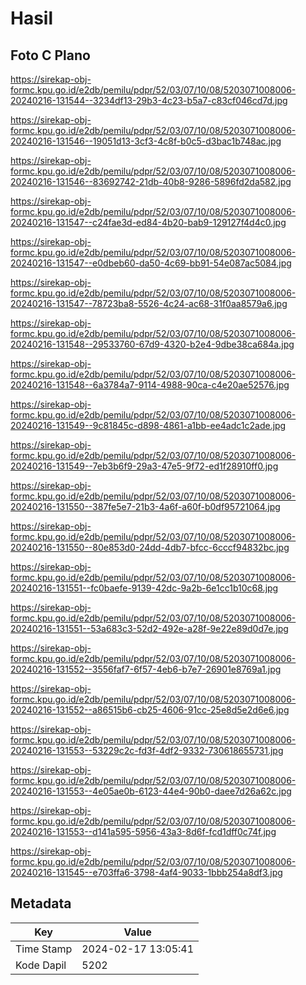 # Hasil

## Foto C Plano

https://sirekap-obj-formc.kpu.go.id/e2db/pemilu/pdpr/52/03/07/10/08/5203071008006-20240216-131544--3234df13-29b3-4c23-b5a7-c83cf046cd7d.jpg

https://sirekap-obj-formc.kpu.go.id/e2db/pemilu/pdpr/52/03/07/10/08/5203071008006-20240216-131546--19051d13-3cf3-4c8f-b0c5-d3bac1b748ac.jpg

https://sirekap-obj-formc.kpu.go.id/e2db/pemilu/pdpr/52/03/07/10/08/5203071008006-20240216-131546--83692742-21db-40b8-9286-5896fd2da582.jpg

https://sirekap-obj-formc.kpu.go.id/e2db/pemilu/pdpr/52/03/07/10/08/5203071008006-20240216-131547--c24fae3d-ed84-4b20-bab9-129127f4d4c0.jpg

https://sirekap-obj-formc.kpu.go.id/e2db/pemilu/pdpr/52/03/07/10/08/5203071008006-20240216-131547--e0dbeb60-da50-4c69-bb91-54e087ac5084.jpg

https://sirekap-obj-formc.kpu.go.id/e2db/pemilu/pdpr/52/03/07/10/08/5203071008006-20240216-131547--78723ba8-5526-4c24-ac68-31f0aa8579a6.jpg

https://sirekap-obj-formc.kpu.go.id/e2db/pemilu/pdpr/52/03/07/10/08/5203071008006-20240216-131548--29533760-67d9-4320-b2e4-9dbe38ca684a.jpg

https://sirekap-obj-formc.kpu.go.id/e2db/pemilu/pdpr/52/03/07/10/08/5203071008006-20240216-131548--6a3784a7-9114-4988-90ca-c4e20ae52576.jpg

https://sirekap-obj-formc.kpu.go.id/e2db/pemilu/pdpr/52/03/07/10/08/5203071008006-20240216-131549--9c81845c-d898-4861-a1bb-ee4adc1c2ade.jpg

https://sirekap-obj-formc.kpu.go.id/e2db/pemilu/pdpr/52/03/07/10/08/5203071008006-20240216-131549--7eb3b6f9-29a3-47e5-9f72-ed1f28910ff0.jpg

https://sirekap-obj-formc.kpu.go.id/e2db/pemilu/pdpr/52/03/07/10/08/5203071008006-20240216-131550--387fe5e7-21b3-4a6f-a60f-b0df95721064.jpg

https://sirekap-obj-formc.kpu.go.id/e2db/pemilu/pdpr/52/03/07/10/08/5203071008006-20240216-131550--80e853d0-24dd-4db7-bfcc-6cccf94832bc.jpg

https://sirekap-obj-formc.kpu.go.id/e2db/pemilu/pdpr/52/03/07/10/08/5203071008006-20240216-131551--fc0baefe-9139-42dc-9a2b-6e1cc1b10c68.jpg

https://sirekap-obj-formc.kpu.go.id/e2db/pemilu/pdpr/52/03/07/10/08/5203071008006-20240216-131551--53a683c3-52d2-492e-a28f-9e22e89d0d7e.jpg

https://sirekap-obj-formc.kpu.go.id/e2db/pemilu/pdpr/52/03/07/10/08/5203071008006-20240216-131552--3556faf7-6f57-4eb6-b7e7-26901e8769a1.jpg

https://sirekap-obj-formc.kpu.go.id/e2db/pemilu/pdpr/52/03/07/10/08/5203071008006-20240216-131552--a86515b6-cb25-4606-91cc-25e8d5e2d6e6.jpg

https://sirekap-obj-formc.kpu.go.id/e2db/pemilu/pdpr/52/03/07/10/08/5203071008006-20240216-131553--53229c2c-fd3f-4df2-9332-730618655731.jpg

https://sirekap-obj-formc.kpu.go.id/e2db/pemilu/pdpr/52/03/07/10/08/5203071008006-20240216-131553--4e05ae0b-6123-44e4-90b0-daee7d26a62c.jpg

https://sirekap-obj-formc.kpu.go.id/e2db/pemilu/pdpr/52/03/07/10/08/5203071008006-20240216-131553--d141a595-5956-43a3-8d6f-fcd1dff0c74f.jpg

https://sirekap-obj-formc.kpu.go.id/e2db/pemilu/pdpr/52/03/07/10/08/5203071008006-20240216-131545--e703ffa6-3798-4af4-9033-1bbb254a8df3.jpg


## Metadata

| Key        | Value               |
| ---------- | ------------------- |
| Time Stamp | 2024-02-17 13:05:41 |
| Kode Dapil | 5202                |



